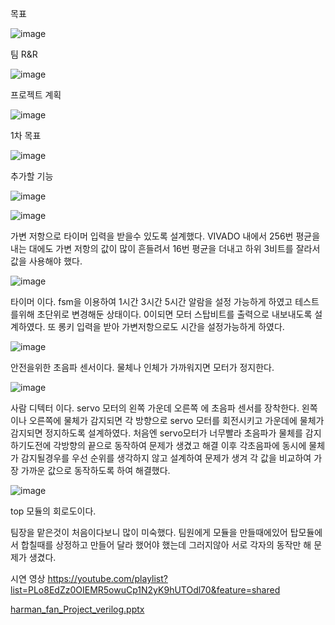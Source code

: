 목표

![image](https://github.com/user-attachments/assets/44db7078-4699-4223-b103-99266294100b)

팀 R&R

![image](https://github.com/user-attachments/assets/7639ffd5-539b-471e-96f1-e2f8b1055fc9)

프로젝트 계획

![image](https://github.com/user-attachments/assets/b407c009-0bb4-452e-b2f7-c6928c1bb7a6)

1차 목표

![image](https://github.com/user-attachments/assets/08f37f8c-c70a-4470-8de7-de38be49baed)

추가할 기능

![image](https://github.com/user-attachments/assets/2f3b42db-1de7-49b8-a666-6f05ee22dbd4)


![image](https://github.com/user-attachments/assets/4d37ae2a-5377-4e8d-abbc-a8b74207ca14)

가변 저항으로 타이머 입력을 받을수 있도록 설계했다. VIVADO 내에서 256번 평균을 내는 대에도 가변 저항의 값이 많이 흔들려서 16번 평균을 더내고
하위 3비트를 잘라서 값을 사용해야 했다. 

![image](https://github.com/user-attachments/assets/b13e751f-19db-4ab4-8af9-d989073ead42)

타이머 이다. fsm을 이용하여 1시간 3시간 5시간 알람을 설정 가능하게 하였고 테스트를위해 초단위로 변경해둔 상태이다.  0이되면 모터 스탑비트를 출력으로
내보내도록 설계하였다. 또 롱키 입력을 받아 가변저항으로도 시간을 설정가능하게 하였다. 

![image](https://github.com/user-attachments/assets/3a7afe06-a2e8-4e13-9e83-ba92a02c1528)

안전을위한 초음파 센서이다. 물체나 인체가 가까워지면 모터가 정지한다.

![image](https://github.com/user-attachments/assets/d408e9c7-0284-4f83-a063-239f972a8b7d)

사람 디텍터 이다. 
servo 모터의 왼쪽 가운데 오른쪽 에 초음파 센서를 장착한다.
왼쪽이나 오른쪽에 물체가 감지되면 각 방향으로 servo 모터를 회전시키고 가운데에 물체가 감지되면 정지하도록 설계하였다.
처음엔 servo모터가 너무빨라 초음파가 물체를 감지하기도전에 각방향의 끝으로 동작하여 문제가 생겼고 해결 이후 각초음파에 동시에 물체가 감지될경우를
우선 순위를 생각하지 않고 설계하여 문제가 생겨 각 값을 비교하여 가장 가까운 값으로 동작하도록 하여 해결했다.

![image](https://github.com/user-attachments/assets/c320e2f9-2f83-43c0-ba07-700202245f0a)


top 모듈의 회로도이다. 

팀장을 맡은것이 처음이다보니 많이 미숙했다. 팀원에게 모듈을 만들때에있어 탑모듈에서 합칠때를 상정하고 만들어 달라 했어야 했는데 그러지않아 서로 각자의 동작만 해 문제가 생겼다.


시연 영상 https://youtube.com/playlist?list=PLo8EdZz0OIEMR5owuCp1N2yK9hUTOdl70&feature=shared

[harman_fan_Project_verilog.pptx](https://github.com/user-attachments/files/16377806/harman_fan_Project_verilog.pptx)
